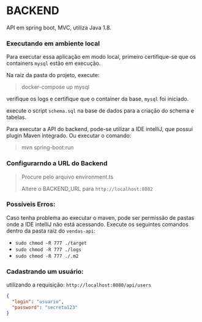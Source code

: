 # BACKEND

API em spring boot, MVC, utiliza Java 1.8.

### Executando em ambiente local

Para executar essa aplicação em modo local, primeiro certifique-se que os containers `mysql` estão em execução.

Na raiz da pasta do projeto, execute:
> docker-compose up mysql
>
verifique os logs e certifique que o container da base, `mysql` foi iniciado.

execute o script `schema.sql` na base de dados para a criação do schema e tabelas.

Para executar a API do backend, pode-se utilizar a IDE intelliJ, que possui plugin Maven integrado.
Ou executar o comando:

> mvn spring-boot:run
>

### Configurarndo a URL do Backend

> Procure pelo arquivo environment.ts
>
> Altere o BACKEND_URL para `http://localhost:8082`

### Possíveis Erros:

Caso tenha problema ao executar o maven, pode ser permissão de pastas onde
a IDE intelliJ não está acessando.
Execute os seguintes comandos dentro da pasta raiz do `vendas-api`:

- `sudo chmod -R 777 ./target`
- `sudo chmod -R 777 ./logs`
- `sudo chmod -R 777 ./.m2`

### Cadastrando um usuário:

utilizando a requisição:
`http://localhost:8080/api/users`
```json
{
  "login": "usuario",
  "password": "secreta123"
}
```
